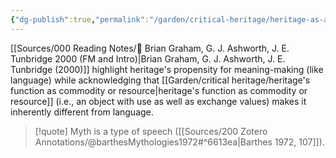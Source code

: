 ```yaml
---
{"dg-publish":true,"permalink":"/garden/critical-heritage/heritage-as-a-signifying-practice-like-language/","created":"2024-06-18T11:51:19.615+08:00","updated":"2024-08-03T20:42:58.800+08:00"}
---
```


[[Sources/000 Reading Notes/📖 Brian Graham, G. J. Ashworth, J. E. Tunbridge 2000 (FM and Intro)\|Brian Graham, G. J. Ashworth, J. E. Tunbridge (2000)]]  highlight heritage's propensity for meaning-making (like language) while acknowledging that [[Garden/critical heritage/heritage's function as commodity or resource\|heritage's function as commodity or resource]] (i.e., an object with use as well as exchange values) makes it inherently different from language.

> [!quote]
> Myth is a type of speech ([[Sources/200 Zotero Annotations/@barthesMythologies1972#^6613ea\|Barthes 1972, 107]]).






